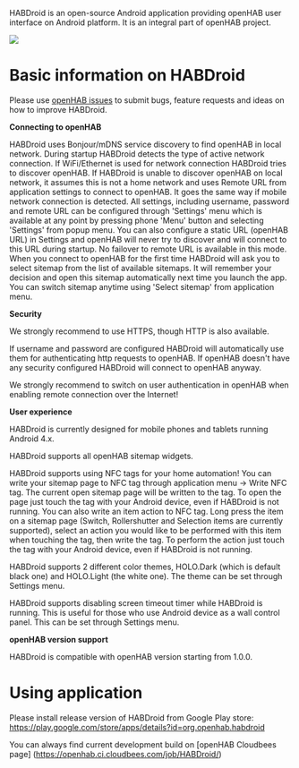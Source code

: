 HABDroid is an open-source Android application providing openHAB user interface on Android platform. It is an integral part of openHAB project.

<img src="http://www.openhab.org/images/ui/android-screens.png">

# Basic information on HABDroid

Please use [openHAB issues](http://code.google.com/p/openhab/issues/list) to submit bugs, feature requests and ideas on how to improve HABDroid.

**Connecting to openHAB**

HABDroid uses Bonjour/mDNS service discovery to find openHAB in local network. During startup HABDroid detects the type of active network connection. If WiFi/Ethernet is used for network connection HABDroid tries to discover openHAB.
If HABDroid is unable to discover openHAB on local network, it assumes this is not a home network and uses Remote URL from application settings to connect to openHAB. It goes the same way if mobile network connection is detected. All settings, including username, password and remote URL can be configured through 'Settings' menu which is available at any point by pressing phone 'Menu' button and selecting 'Settings' from popup menu. You can also configure a static URL (openHAB URL) in Settings and openHAB will never try to discover and will connect to this URL during startup. No failover to remote URL is available in this mode.
When you connect to openHAB for the first time HABDroid will ask you to select sitemap from the list of available sitemaps. It will remember your decision and open this sitemap automatically next time you launch the app. You can switch sitemap anytime using 'Select sitemap' from application menu.

**Security**

We strongly recommend to use HTTPS, though HTTP is also available.

If username and password are configured HABDroid will automatically use them for authenticating http requests to openHAB. If openHAB doesn't have any security configured HABDroid will connect to openHAB anyway.

We strongly recommend to switch on user authentication in openHAB when enabling remote connection over the Internet!

**User experience**

HABDroid is currently designed for mobile phones and tablets running Android 4.x.

HABDroid supports all openHAB sitemap widgets.

HABDroid supports using NFC tags for your home automation!
You can write your sitemap page to NFC tag through application menu -> Write NFC tag. The current open sitemap page will be written to the tag. To open the page just touch the tag with your Android device, even if HABDroid is not running.
You can also write an item action to NFC tag. Long press the item on a sitemap page (Switch, Rollershutter and Selection items are currently supported), select an action you would like to be performed with this item when touching the tag, then write the tag. To perform the action just touch the tag with your Android device, even if HABDroid is not running.

HABDroid supports 2 different color themes, HOLO.Dark (which is default black one) and HOLO.Light (the white one). The theme can be set through Settings menu.

HABDroid supports disabling screen timeout timer while HABDroid is running. This is useful for those who use Android device as a wall control panel. This can be set through Settings menu.

**openHAB version support**

HABDroid is compatible with openHAB version starting from 1.0.0.

# Using application

Please install release version of HABDroid from Google Play store:
https://play.google.com/store/apps/details?id=org.openhab.habdroid

You can always find current development build on [openHAB Cloudbees page]
(https://openhab.ci.cloudbees.com/job/HABDroid/)
